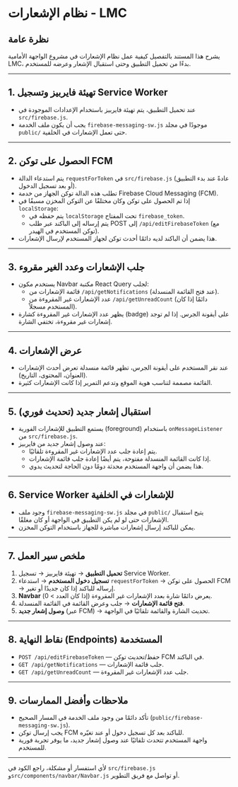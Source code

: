 # نظام الإشعارات - LMC

## نظرة عامة

يشرح هذا المستند بالتفصيل كيفية عمل نظام الإشعارات في مشروع الواجهة الأمامية LMC، بدءًا من تحميل التطبيق وحتى استقبال الإشعار وعرضه للمستخدم.

---

## 1. **تهيئة فايربيز وتسجيل Service Worker**

- عند تحميل التطبيق، يتم تهيئة فايربيز باستخدام الإعدادات الموجودة في `src/firebase.js`.
- يجب أن يكون ملف الخدمة `firebase-messaging-sw.js` موجودًا في مجلد `public/` حتى تعمل الإشعارات في الخلفية.

---

## 2. **الحصول على توكن FCM**

- يتم استدعاء الدالة `requestForToken` في `src/firebase.js` (عادةً عند بدء التطبيق أو بعد تسجيل الدخول).
- تطلب هذه الدالة توكن الجهاز من خدمة Firebase Cloud Messaging (FCM).
- إذا تم الحصول على توكن وكان مختلفًا عن التوكن المخزن مسبقًا في `localStorage`:
  - يتم حفظه في `localStorage` تحت المفتاح `firebase_token`.
  - يتم إرساله إلى الباكند عبر طلب POST إلى `/api/editFirebaseToken` (مع توكن المستخدم في الهيدر).
- هذا يضمن أن الباكند لديه دائمًا أحدث توكن لجهاز المستخدم لإرسال الإشعارات.

---

## 3. **جلب الإشعارات وعدد الغير مقروء**

- يستخدم مكون Navbar مكتبة React Query لجلب:
  - قائمة الإشعارات من `/api/getNotifications` (عند فتح القائمة المنسدلة).
  - عدد الإشعارات غير المقروءة من `/api/getUnreadCount` (دائمًا إذا كان المستخدم مسجلاً).
- يظهر عدد الإشعارات غير المقروءة كشارة (badge) على أيقونة الجرس. إذا لم توجد إشعارات غير مقروءة، تختفي الشارة.

---

## 4. **عرض الإشعارات**

- عند نقر المستخدم على أيقونة الجرس، تظهر قائمة منسدلة تعرض أحدث الإشعارات (العنوان، المحتوى، التاريخ).
- القائمة مصممة لتناسب هوية الموقع وتدعم التمرير إذا كانت الإشعارات كثيرة.

---

## 5. **استقبال إشعار جديد (تحديث فوري)**

- يستمع التطبيق للإشعارات الفورية (foreground) باستخدام `onMessageListener` من `src/firebase.js`.
- عند وصول إشعار جديد من فايربيز:
  - يتم إعادة جلب عدد الإشعارات غير المقروءة تلقائيًا.
  - إذا كانت القائمة المنسدلة مفتوحة، يتم أيضًا إعادة جلب قائمة الإشعارات.
  - هذا يضمن أن واجهة المستخدم محدثة دومًا دون الحاجة لتحديث يدوي.

---

## 6. **Service Worker للإشعارات في الخلفية**

- وجود ملف `firebase-messaging-sw.js` في مجلد `public/` يتيح استقبال الإشعارات حتى لو لم يكن التطبيق في الواجهة أو كان مغلقًا.
- يمكن للباكند إرسال إشعارات مباشرة للجهاز باستخدام التوكن المخزن.

---

## 7. **ملخص سير العمل**

1. **تحميل التطبيق** → تهيئة فايربيز → تسجيل Service Worker.
2. **تسجيل دخول المستخدم** → استدعاء `requestForToken` → الحصول على توكن FCM → إرساله للباكند إذا كان جديدًا أو تغير.
3. **Navbar** يعرض دائمًا شارة بعدد الإشعارات غير المقروءة (إذا كان العدد > 0).
4. **فتح قائمة الإشعارات** → جلب وعرض القائمة في القائمة المنسدلة.
5. **وصول إشعار جديد** (عبر FCM) → تحديث الشارة والقائمة تلقائيًا في الواجهة.

---

## 8. **نقاط النهاية (Endpoints) المستخدمة**

- `POST /api/editFirebaseToken` — حفظ/تحديث توكن FCM في الباكند.
- `GET /api/getNotifications` — جلب قائمة الإشعارات.
- `GET /api/getUnreadCount` — جلب عدد الإشعارات غير المقروءة.

---

## 9. **ملاحظات وأفضل الممارسات**

- تأكد دائمًا من وجود ملف الخدمة في المسار الصحيح (`public/firebase-messaging-sw.js`).
- يجب إرسال توكن FCM للباكند بعد كل تسجيل دخول أو عند تغيّره.
- واجهة المستخدم تتحدث تلقائيًا عند وصول إشعار جديد، ما يوفر تجربة فورية للمستخدم.

---

لأي استفسار أو مشكلة، راجع الكود في `src/firebase.js` و`src/components/navbar/Navbar.js` أو تواصل مع فريق التطوير.
